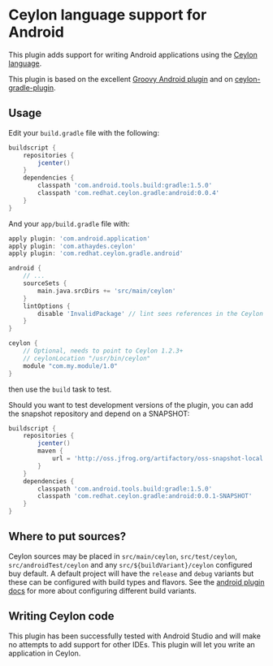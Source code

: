 Ceylon language support for Android
===================================

This plugin adds support for writing Android applications using the [Ceylon language](http://ceylon-lang.org).

This plugin is based on the excellent [Groovy Android plugin](https://github.com/groovy/groovy-android-gradle-plugin)
and on [ceylon-gradle-plugin](https://github.com/renatoathaydes/ceylon-gradle-plugin).

Usage
-----

Edit your `build.gradle` file with the following:

```groovy
buildscript {
    repositories {
        jcenter()
    }
    dependencies {
        classpath 'com.android.tools.build:gradle:1.5.0'
        classpath 'com.redhat.ceylon.gradle:android:0.0.4'
    }
}
```

And your `app/build.gradle` file with:

```groovy
apply plugin: 'com.android.application'
apply plugin: 'com.athaydes.ceylon'
apply plugin: 'com.redhat.ceylon.gradle.android'

android {
    // ...
    sourceSets {
        main.java.srcDirs += 'src/main/ceylon'
    }
    lintOptions {
        disable 'InvalidPackage' // lint sees references in the Ceylon jar to unavailable java classes
    }
}

ceylon {
    // Optional, needs to point to Ceylon 1.2.3+
    // ceylonLocation "/usr/bin/ceylon"
    module "com.my.module/1.0"
}
```

then use the `build` task to test.

Should you want to test development versions of the plugin, you can add the snapshot repository and depend on a SNAPSHOT:

```groovy
buildscript {
    repositories {
        jcenter()
        maven {
            url = 'http://oss.jfrog.org/artifactory/oss-snapshot-local'
        }
    }
    dependencies {
        classpath 'com.android.tools.build:gradle:1.5.0'
        classpath 'com.redhat.ceylon.gradle:android:0.0.1-SNAPSHOT'
    }
}
```

Where to put sources?
---------------------

Ceylon sources may be placed in `src/main/ceylon`, `src/test/ceylon`, `src/androidTest/ceylon` and any `src/${buildVariant}/ceylon` 
configured buy default. A default project will have the `release` and `debug` variants but these can be configured with build
types and flavors. See the [android plugin docs](https://sites.google.com/a/android.com/tools/tech-docs/new-build-system/user-guide#TOC-Build-Types)
for more about configuring different build variants.

Writing Ceylon code
-------------------

This plugin has been successfully tested with Android Studio and will make no attempts to add support for other IDEs.
This plugin will let you write an application in Ceylon.
